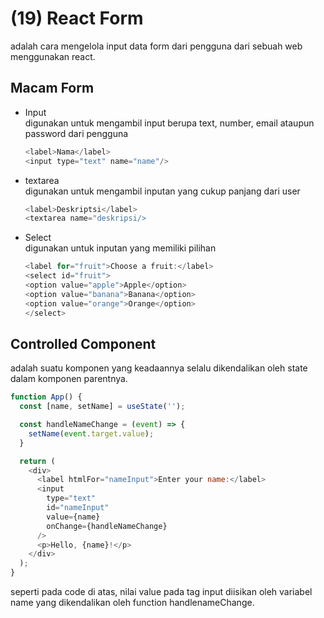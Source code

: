 # (19) React Form #
adalah cara mengelola input data form dari pengguna dari sebuah web menggunakan react.
## Macam Form ##
- Input <br>
  digunakan untuk mengambil input berupa text, number, email ataupun password dari pengguna <br>
  ```javascript
  <label>Nama</label>
  <input type="text" name="name"/>
  ```
- textarea <br>
  digunakan untuk mengambil inputan yang cukup panjang dari user <br>
  ```javascript
  <label>Deskriptsi</label>
  <textarea name="deskripsi/>
  ```
- Select <br>
  digunakan untuk inputan yang memiliki pilihan <br>
  ```javascript
  <label for="fruit">Choose a fruit:</label>
  <select id="fruit">
  <option value="apple">Apple</option>
  <option value="banana">Banana</option>
  <option value="orange">Orange</option>
  </select>
  ```
  
## Controlled Component ##
adalah suatu komponen yang keadaannya selalu dikendalikan oleh state dalam komponen parentnya. <br>
```javascript
function App() {
  const [name, setName] = useState('');

  const handleNameChange = (event) => {
    setName(event.target.value);
  }

  return (
    <div>
      <label htmlFor="nameInput">Enter your name:</label>
      <input 
        type="text" 
        id="nameInput" 
        value={name} 
        onChange={handleNameChange} 
      />
      <p>Hello, {name}!</p>
    </div>
  );
}
```
seperti pada code di atas, nilai value pada tag input diisikan oleh variabel name yang dikendalikan oleh function handlenameChange.
